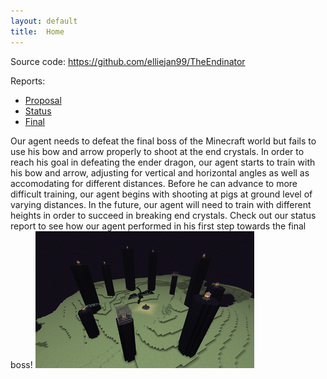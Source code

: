 ```yaml
---
layout: default
title:  Home
---
```


Source code: https://github.com/elliejan99/TheEndinator

Reports:

- [Proposal](proposal.html)
- [Status](status.html)
- [Final](final.html)

Our agent needs to defeat the final boss of the Minecraft world but fails to use his bow and arrow properly to shoot at the end crystals. 
In order to reach his goal in defeating the ender dragon, our agent starts to train with his bow and arrow, adjusting for vertical and horizontal angles 
as well as accomodating for different distances. Before he can advance to more difficult training, our agent begins with shooting at pigs at ground level 
of varying distances. In the future, our agent will need to train with different heights in order to succeed in breaking end crystals. Check out our status 
report to see how our agent performed in his first step towards the final boss!
![](image.png)
